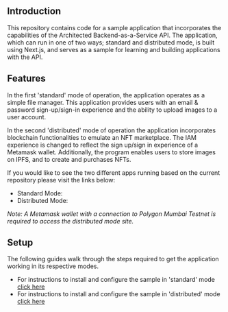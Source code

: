 ## Introduction

This repository contains code for a sample application that incorporates the capabilities of the Architected Backend-as-a-Service API. The application, which can run in one of two ways; standard and distributed mode, is built using Next.js, and serves as a sample for learning and building applications with the API.

## Features

In the first 'standard' mode of operation, the application operates as a simple file manager. This application provides users with an email & password sign-up/sign-in
experience and the ability to upload images to a user account.

In the second 'distributed' mode of operation the application incorporates blockchain functionalities to emulate an NFT marketplace. The IAM experience is changed to
reflect the sign up/sign in experience of a Metamask wallet. Additionally, the program enables users to store images on IPFS, and to create and purchases NFTs.

If you would like to see the two different apps running based on the current repository please visit the links below:

- Standard Mode: 
- Distributed Mode: 

_Note: A Metamask wallet with a connection to Polygon Mumbai Testnet is required to access the distributed mode site._

## Setup

The following guides walk through the steps required to get the application working in its respective modes.

- For instructions to install and configure the sample in 'standard' mode [click here](/app.md)
- For instructions to install and configure the sample in 'distributed' mode [click here](/dapp-localhost.md)
